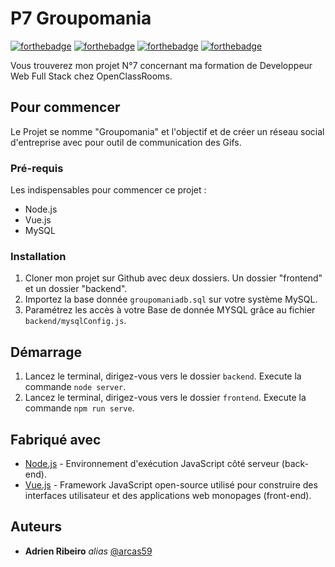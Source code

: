 # P7 Groupomania

[![forthebadge](http://forthebadge.com/images/badges/built-with-love.svg)](http://forthebadge.com)  [![forthebadge](http://forthebadge.com/images/badges/powered-by-electricity.svg)](http://forthebadge.com)
[![forthebadge](https://forthebadge.com/images/badges/contains-cat-gifs.svg)](http://forthebadge.com)
[![forthebadge](https://forthebadge.com/images/badges/built-by-developers.svg)](http://forthebadge.com)

Vous trouverez mon projet N°7 concernant ma formation de Developpeur Web Full Stack chez OpenClassRooms.


## Pour commencer

Le Projet se nomme "Groupomania" et l'objectif et de créer un réseau social d'entreprise avec pour outil de communication des Gifs.

### Pré-requis

Les indispensables pour commencer ce projet :

- Node.js
- Vue.js
- MySQL

### Installation

1) Cloner mon projet sur Github avec deux dossiers. Un dossier "frontend" et un dossier "backend".
2) Importez la base donnée ``groupomaniadb.sql`` sur votre système MySQL.
3) Paramétrez les accès à votre Base de donnée MYSQL grâce au fichier ``backend/mysqlConfig.js``.


## Démarrage

1) Lancez le terminal, dirigez-vous vers le dossier ``backend``. Execute la commande ``node server``.
2) Lancez le terminal, dirigez-vous vers le dossier ``frontend``. Execute la commande ``npm run serve``.

## Fabriqué avec

* [Node.js](https://nodejs.org/fr/) - Environnement d'exécution JavaScript côté serveur (back-end).
* [Vue.js](https://vuejs.org/) -  Framework JavaScript open-source utilisé pour construire des interfaces utilisateur et des applications web monopages (front-end).

## Auteurs
* **Adrien Ribeiro** _alias_ [@arcas59](https://github.com/arcas59)



